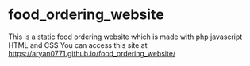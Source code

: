 # food_ordering_website
This is a static food ordering website which is made with php javascript HTML and CSS
You can access this site at https://aryan0771.github.io/food_ordering_website/
